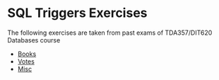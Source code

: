 # SQL Triggers Exercises

The following exercises are taken from past exams of TDA357/DIT620
Databases course

* [Books](questions/Books.md)
* [Votes](questions/Votes.md)
* [Misc](questions/Misc.md)

